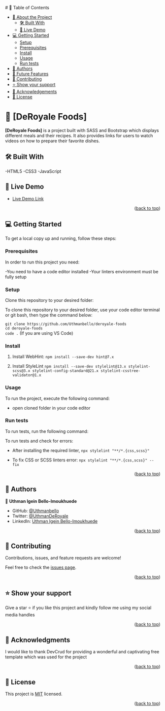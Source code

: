 <a name="readme-top"></a>

<div align="center">

</div>
# 📗 Table of Contents

- [📖 About the Project](#about-project)
  - [🛠 Built With](#built-with)
  - [🚀 Live Demo](#live-demo)
- [💻 Getting Started](#getting-started)
  - [Setup](#setup)
  - [Prerequisites](#prerequisites)
  - [Install](#install)
  - [Usage](#usage)
  - [Run tests](#run-tests)
- [👥 Authors](#authors)
- [🔭 Future Features](#future-features)
- [🤝 Contributing](#contributing)
- [⭐️ Show your support](#support)
- [🙏 Acknowledgements](#acknowledgements)
- [📝 License](#license)


# 📖 [DeRoyale Foods] <a name="about-project"></a>

**[DeRoyale Foods]** is a project built with SASS and Bootstrap which displays different meals and their recipes. It also provides links for users to watch videos on how to prepare their favorite dishes.

## 🛠 Built With <a name="built-with"></a>
-HTML5
-CSS3
-JavaScript

## 🚀 Live Demo <a name="live-demo"></a>

- [Live Demo Link](https://uthmanbello.github.io/deroyale-foods/)

<p align="right">(<a href="#readme-top">back to top</a>)</p>

## 💻 Getting Started <a name="getting-started"></a>

To get a local copy up and running, follow these steps:

### Prerequisites

In order to run this project you need:

-You need to have a code editor installed
-Your linters environment must be fully setup
### Setup

Clone this repository to your desired folder:

To clone this repository to your desired folder, use your code editor terminal or git bash, then type the command below:

`git clone https://github.com/Uthmanbello/deroyale-foods`<br>
`cd deroyale-foods`<br>
`code .` (If you are using VS Code)

### Install

1. Install WebHint:
`npm install --save-dev hint@7.x`

2. Install StyleLint
`npm install --save-dev stylelint@13.x stylelint-scss@3.x stylelint-config-standard@21.x stylelint-csstree-validator@1.x`

### Usage

To run the project, execute the following command:

- open cloned folder in your code editor

### Run tests

To run tests, run the following command:

To run tests and check for errors:
- After installing the required linter,
`npx stylelint "**/*.{css,scss}"`

- To fix CSS or SCSS linters error:
`npx stylelint "**/*.{css,scss}" --fix`

<p align="right">(<a href="#readme-top">back to top</a>)</p>

## 👥 Authors <a name="authors"></a>

👤 **Uthman Igein Bello-Imoukhuede**

- GitHub: [@Uthmanbello](https://github.com/Uthmanbello)
- Twitter: [@UthmanDeRoyale](https://twitter.com/UthmanDeRoyale)
- LinkedIn: [Uthman Igein Bello-Imoukhuede](https://www.linkedin.com/in/uthmanbelloimoukhuede/)

<p align="right">(<a href="#readme-top">back to top</a>)</p>

## 🤝 Contributing <a name="contributing"></a>

Contributions, issues, and feature requests are welcome!

Feel free to check the [issues page](https://github.com/Uthmanbello/deroyale-foods/issues/).

<p align="right">(<a href="#readme-top">back to top</a>)</p>


## ⭐️ Show your support <a name="support"></a>

Give a star ⭐️ if you like this project and kindly follow me using my social media handles

<p align="right">(<a href="#readme-top">back to top</a>)</p>

## 🙏 Acknowledgments <a name="acknowledgements"></a>

I would like to thank DevCrud for providing a wonderful and captivating free template which was used for the project

<p align="right">(<a href="#readme-top">back to top</a>)</p>

## 📝 License <a name="license"></a>

This project is [MIT](https://github.com/Uthmanbello/deroyale-foods/blob/dev/LICENSE) licensed.

<p align="right">(<a href="#readme-top">back to top</a>)</p>
